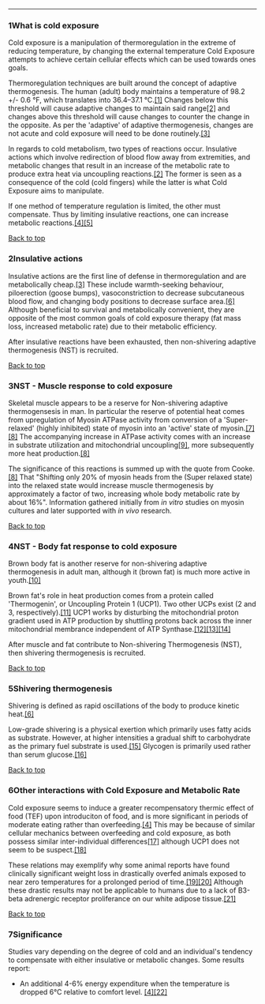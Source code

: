 





---


### 1What is cold exposure

Cold exposure is a manipulation of thermoregulation in the extreme of reducing temperature, by changing the external temperature Cold Exposure attempts to achieve certain cellular effects which can be used towards ones goals.


Thermoregulation techniques are built around the concept of adaptive thermogenesis. The human (adult) body maintains a temperature of 98.2 +/- 0.6 °F, which translates into 36.4–37.1 °C.[[1]](#ref1) Changes below this threshold will cause adaptive changes to maintain said range[[2]](#ref2) and changes above this threshold will cause changes to counter the change in the opposite. As per the 'adaptive' of adaptive thermogenesis, changes are not acute and cold exposure will need to be done routinely.[[3]](#ref3)


In regards to cold metabolism, two types of reactions occur. Insulative actions which involve redirection of blood flow away from extremities, and metabolic changes that result in an increase of the metabolic rate to produce extra heat via uncoupling reactions.[[2]](#ref2) The former is seen as a consequence of the cold (cold fingers) while the latter is what Cold Exposure aims to manipulate.


If one method of temperature regulation is limited, the other must compensate. Thus by limiting insulative reactions, one can increase metabolic reactions.[[4]](#ref4)[[5]](#ref5)


[Back to top](#c-what-is-cold-exposure)
### 2Insulative actions

Insulative actions are the first line of defense in thermoregulation and are metabolically cheap.[[3]](#ref3) These include warmth-seeking behaviour, piloerection (goose bumps), vasoconstriction to decrease subcutaneous blood flow, and changing body positions to decrease surface area.[[6]](#ref6) Although beneficial to survival and metabolically convenient, they are opposite of the most common goals of cold exposure therapy (fat mass loss, increased metabolic rate) due to their metabolic efficiency.


After insulative reactions have been exhausted, then non-shivering adaptive thermogenesis (NST) is recruited.


[Back to top](#c-insulative-actions)
### 3NST - Muscle response to cold exposure

Skeletal muscle appears to be a reserve for Non-shivering adaptive thermogensesis in man. In particular the reserve of potential heat comes from upregulation of Myosin ATPase activity from conversion of a 'Super-relaxed' (highly inhibited) state of myosin into an 'active' state of myosin.[[7]](#ref7)[[8]](#ref8) The accompanying increase in ATPase activity comes with an increase in substrate utilization and mitochondrial uncoupling[[9]](#ref9), more subsequently more heat production.[[8]](#ref8)


The significance of this reactions is summed up with the quote from Cooke.[[8]](#ref8) That "Shifting only 20% of myosin heads from the (Super relaxed state) into the relaxed state would increase muscle thermogenesis by approximately a factor of two, increasing whole body metabolic rate by about 16%". Information gathered initially from *in vitro* studies on myosin cultures and later supported with *in vivo* research.


[Back to top](#c-nst--muscle-response-to-cold-exposure)
### 4NST - Body fat response to cold exposure

Brown body fat is another reserve for non-shivering adaptive thermogenesis in adult man, although it (brown fat) is much more active in youth.[[10]](#ref10)


Brown fat's role in heat production comes from a protein called 'Thermogenin', or Uncoupling Protein 1 (UCP1). Two other UCPs exist (2 and 3, respectively).[[11]](#ref11) UCP1 works by disturbing the mitochondrial proton gradient used in ATP production by shuttling protons back across the inner mitochondrial membrance independent of ATP Synthase.[[12]](#ref12)[[13]](#ref13)[[14]](#ref14)


After muscle and fat contribute to Non-shivering Thermogenesis (NST), then shivering thermogenesis is recruited.


[Back to top](#c-nst--body-fat-response-to-cold-exposure)
### 5Shivering thermogenesis

Shivering is defined as rapid oscillations of the body to produce kinetic heat.[[6]](#ref6)


Low-grade shivering is a physical exertion which primarily uses fatty acids as substrate. However, at higher intensities a gradual shift to carbohydrate as the primary fuel substrate is used.[[15]](#ref15) Glycogen is primarily used rather than serum glucose.[[16]](#ref16)


[Back to top](#c-shivering-thermogenesis)
### 6Other interactions with Cold Exposure and Metabolic Rate

Cold exposure seems to induce a greater recompensatory thermic effect of food (TEF) upon introduciton of food, and is more significant in periods of moderate eating rather than overfeeding.[[4]](#ref4) This may be because of similar cellular mechanics between overfeeding and cold exposure, as both possess similar inter-individual differences[[17]](#ref17) although UCP1 does not seem to be suspect.[[18]](#ref18)


These relations may exemplify why some animal reports have found clinically significant weight loss in drastically overfed animals exposed to near zero temperatures for a prolonged period of time.[[19]](#ref19)[[20]](#ref20) Although these drastic results may not be applicable to humans due to a lack of B3-beta adrenergic receptor proliferance on our white adipose tissue.[[21]](#ref21)


[Back to top](#c-other-interactions-with-cold-exposure-and-metabolic-rate)
### 7Significance

Studies vary depending on the degree of cold and an individual's tendency to compensate with either insulative or metabolic changes. Some results report:


* An additional 4-6% energy expenditure when the temperature is dropped 6°C relative to comfort level.
[[4]](#ref4)[[22]](#ref22)

 


